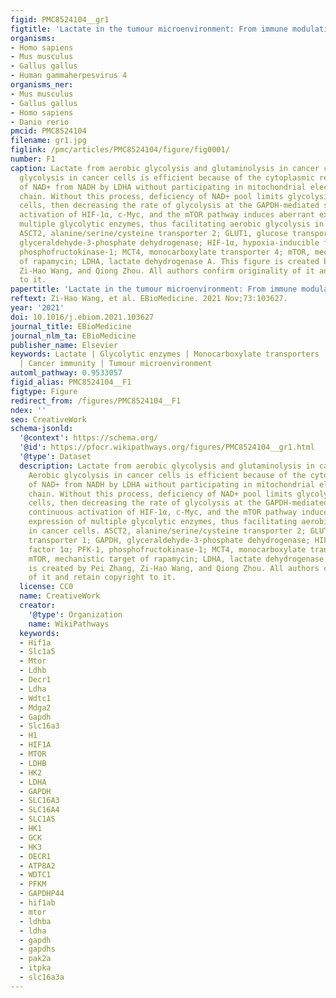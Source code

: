```yaml
---
figid: PMC8524104__gr1
figtitle: 'Lactate in the tumour microenvironment: From immune modulation to therapy'
organisms:
- Homo sapiens
- Mus musculus
- Gallus gallus
- Human gammaherpesvirus 4
organisms_ner:
- Mus musculus
- Gallus gallus
- Homo sapiens
- Danio rerio
pmcid: PMC8524104
filename: gr1.jpg
figlink: /pmc/articles/PMC8524104/figure/fig0001/
number: F1
caption: Lactate from aerobic glycolysis and glutaminolysis in cancer cells. Aerobic
  glycolysis in cancer cells is efficient because of the cytoplasmic regeneration
  of NAD+ from NADH by LDHA without participating in mitochondrial electron transport
  chain. Without this process, deficiency of NAD+ pool limits glycolysis of cancer
  cells, then decreasing the rate of glycolysis at the GAPDH-mediated step. The continuous
  activation of HIF-1α, c-Myc, and the mTOR pathway induces aberrant expression of
  multiple glycolytic enzymes, thus facilitating aerobic glycolysis in cancer cells.
  ASCT2, alanine/serine/cysteine transporter 2; GLUT1, glucose transporter 1; GAPDH,
  glyceraldehyde-3-phosphate dehydrogenase; HIF-1α, hypoxia-inducible factor 1α; PFK-1,
  phosphofructokinase-1; MCT4, monocarboxylate transporter 4; mTOR, mechanistic target
  of rapamycin; LDHA, lactate dehydrogenase A. This figure is created by Pei Zhang,
  Zi-Hao Wang, and Qiong Zhou. All authors confirm originality of it and retain copyright
  to it.
papertitle: 'Lactate in the tumour microenvironment: From immune modulation to therapy.'
reftext: Zi-Hao Wang, et al. EBioMedicine. 2021 Nov;73:103627.
year: '2021'
doi: 10.1016/j.ebiom.2021.103627
journal_title: EBioMedicine
journal_nlm_ta: EBioMedicine
publisher_name: Elsevier
keywords: Lactate | Glycolytic enzymes | Monocarboxylate transporters | Cancer metabolism
  | Cancer immunity | Tumour microenvironment
automl_pathway: 0.9533057
figid_alias: PMC8524104__F1
figtype: Figure
redirect_from: /figures/PMC8524104__F1
ndex: ''
seo: CreativeWork
schema-jsonld:
  '@context': https://schema.org/
  '@id': https://pfocr.wikipathways.org/figures/PMC8524104__gr1.html
  '@type': Dataset
  description: Lactate from aerobic glycolysis and glutaminolysis in cancer cells.
    Aerobic glycolysis in cancer cells is efficient because of the cytoplasmic regeneration
    of NAD+ from NADH by LDHA without participating in mitochondrial electron transport
    chain. Without this process, deficiency of NAD+ pool limits glycolysis of cancer
    cells, then decreasing the rate of glycolysis at the GAPDH-mediated step. The
    continuous activation of HIF-1α, c-Myc, and the mTOR pathway induces aberrant
    expression of multiple glycolytic enzymes, thus facilitating aerobic glycolysis
    in cancer cells. ASCT2, alanine/serine/cysteine transporter 2; GLUT1, glucose
    transporter 1; GAPDH, glyceraldehyde-3-phosphate dehydrogenase; HIF-1α, hypoxia-inducible
    factor 1α; PFK-1, phosphofructokinase-1; MCT4, monocarboxylate transporter 4;
    mTOR, mechanistic target of rapamycin; LDHA, lactate dehydrogenase A. This figure
    is created by Pei Zhang, Zi-Hao Wang, and Qiong Zhou. All authors confirm originality
    of it and retain copyright to it.
  license: CC0
  name: CreativeWork
  creator:
    '@type': Organization
    name: WikiPathways
  keywords:
  - Hif1a
  - Slc1a5
  - Mtor
  - Ldhb
  - Decr1
  - Ldha
  - Wdtc1
  - Mdga2
  - Gapdh
  - Slc16a3
  - H1
  - HIF1A
  - MTOR
  - LDHB
  - HK2
  - LDHA
  - GAPDH
  - SLC16A3
  - SLC16A4
  - SLC1A5
  - HK1
  - GCK
  - HK3
  - DECR1
  - ATP8A2
  - WDTC1
  - PFKM
  - GAPDHP44
  - hif1ab
  - mtor
  - ldhba
  - ldha
  - gapdh
  - gapdhs
  - pak2a
  - itpka
  - slc16a3a
---
```

